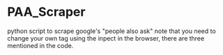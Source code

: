 # PAA_Scraper
python script to scrape google's "people also ask"
note that you need to change your own tag using the inpect in the browser, there are three mentioned in the code.
